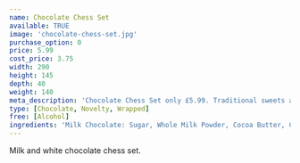 ```yaml
---
name: Chocolate Chess Set
available: TRUE
image: 'chocolate-chess-set.jpg'
purchase_option: 0
price: 5.99
cost_price: 3.75
width: 290
height: 145
depth: 40
weight: 140
meta_description: 'Chocolate Chess Set only £5.99. Traditional sweets and more at Humbugs Confectionery Store. Specialists in satisfying your sweet tooth!'
type: [Chocolate, Novelty, Wrapped]
free: [Alcohol]
ingredients: 'Milk Chocolate: Sugar, Whole Milk Powder, Cocoa Butter, Cocoa Mass, Spya Lecithin, Vanilla. White Chocolate: Sugar Cocoa Butter, Whole Milk Powder, Soya Lecithin, Vanilla. Milk Chocolate Contains: Cocoa Solids 31%, Milk Solids 20%. May contain nut traces.'
---
```

Milk and white chocolate chess set.